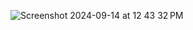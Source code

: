 
![Screenshot 2024-09-14 at 12 43 32 PM](https://github.com/user-attachments/assets/08024aa1-a8cb-4c59-9c6d-54c8b3eb7fc1)
